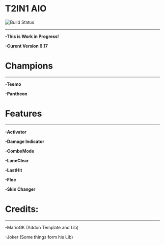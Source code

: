 # T2IN1 AIO

![Build Status](https://camo.githubusercontent.com/cfcaf3a99103d61f387761e5fc445d9ba0203b01/68747470733a2f2f7472617669732d63692e6f72672f6477796c2f657374612e7376673f6272616e63683d6d6173746572?branch=master)

___
**-This is Work in Progress!**

**-Curent Version 6.17**


# Champions
___

**-Teemo**

**-Pantheon**


# Features
___

**-Activator**

**-Damage Indicator**

**-ComboMode**

**-LaneClear**

**-LastHit**

**-Flee**

**-Skin Changer**


# Credits:
___

-MarioGK (Addon Template and Lib)

-Joker (Some things form his Lib)
